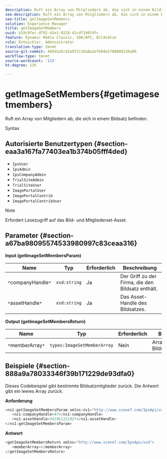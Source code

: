 ```yaml
---
description: Ruft ein Array von Mitgliedern ab, die sich in einem Bildsatz befinden.
seo-description: Ruft ein Array von Mitgliedern ab, die sich in einem Bildsatz befinden.
seo-title: getImageSetMembers
solution: Experience Manager
title: getImageSetMembers
uuid: b19c9fec-df92-42e1-9228-42cdf196fdfc
feature: Dynamic Media Classic, SDK/API, Bildsätze
role: Entwickler, Administrator
translation-type: tm+mt
source-git-commit: 469d1a5c43a972116a8a2efb0de5708800130a99
workflow-type: tm+mt
source-wordcount: '115'
ht-degree: 13%

---
```



# getImageSetMembers{#getimagesetmembers}

Ruft ein Array von Mitgliedern ab, die sich in einem Bildsatz befinden.

Syntax

## Autorisierte Benutzertypen {#section-eaa3a167fa77403ea1b374b05fff4ded}

* `IpsUser`
* `IpsAdmin`
* `IpsCompanyAdmin`
* `TrialSiteAdmin`
* `TrialSiteUser`
* `ImagePortalUser`
* `ImagePortalContrib`
* `ImagePortalContribUser`

>[!NOTE]
>
>Erfordert Lesezugriff auf das Bild- und Mitgliederset-Asset.

## Parameter {#section-a67ba98095574533980997c83ceaa316}

**Input (getImageSetMembersParam)**

| Name | Typ | Erforderlich | Beschreibung |
|---|---|---|---|
| `*`companyHandle`*` | `xsd:string` | Ja | Der Griff zu der Firma, die den Bildsatz enthält. |
| `*`assetHandle`*` | `xsd:string` | Ja | Das Asset-Handle des Bildsatzes. |

**Output (getImageSetMembersReturn)**

| Name | Typ | Erforderlich | Beschreibung |
|---|---|---|---|
| `*`memberArray`*` | `types:ImageSetMemberArray` | Nein | Array von Bildsatzmitgliedern. |

## Beispiele {#section-888a9a78033346f39b171229de93dfa0}

Dieses Codebeispiel gibt bestimmte Bildsatzmitglieder zurück. Die Antwort gibt ein leeres Array zurück.

**Anforderung**

```java
<ns1:getImageSetMembersParam xmlns:ns1="http://www.scene7.com/IpsApi/xsd">
   <ns1:companyHandle>47</ns1:companyHandle>
   <ns1:assetHandle>34195|22|927</ns1:assetHandle>
</ns1:getImageSetMembersParam>
```

**Antwort**

```java
<getImageSetMembersReturn xmlns="http://www.scene7.com/IpsApi/xsd">
   <memberArray></memberArray>
</getImageSetMembersReturn>
```

